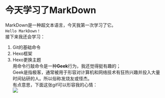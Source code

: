 # 今天学习了MarkDown  
MarkDown是一种超文本语言，今天我第一次学习了它。  
`Hello MarkDown！`  
接下来我还会学习：
1. Git的基础命令
1. Hexo框架
1. Hexo更换主题  
用命令行敲命令是一种**Geek**行为，我还觉得挺有趣的；  
Geek是指极客，通常被用于形容对计算机和网络技术有狂热兴趣并投入大量时间钻研的人。所以俗称发烧友或怪杰。  
有点意思，下面这张gif可以形容我的心情：  
![](https://qgt-style.oss-cn-hangzhou.aliyuncs.com/newcoursep4/g1/g1-2-2/tenor.gif)
